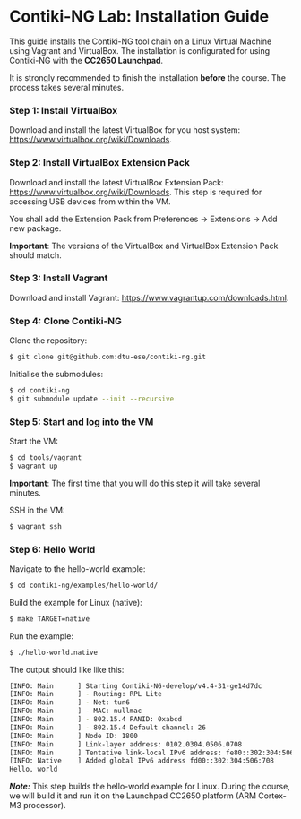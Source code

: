 # Contiki-NG Lab: Installation Guide

This guide installs the Contiki-NG tool chain on a Linux Virtual Machine using Vagrant and VirtualBox. The installation is configurated for using Contiki-NG with the **CC2650 Launchpad**.

It is strongly recommended to finish the installation **before** the course. The process takes several minutes.

### Step 1: Install VirtualBox
Download and install the latest VirtualBox for you host system: https://www.virtualbox.org/wiki/Downloads.

### Step 2: Install VirtualBox Extension Pack
Download and install the latest VirtualBox Extension Pack: https://www.virtualbox.org/wiki/Downloads. This step is required for accessing USB devices from within the VM.

You shall add the Extension Pack from Preferences -> Extensions -> Add new package.

**Important**: The versions of the VirtualBox and VirtualBox Extension Pack should match.

### Step 3: Install Vagrant
Download and install Vagrant: https://www.vagrantup.com/downloads.html.

### Step 4: Clone Contiki-NG

Clone the repository:

```sh
$ git clone git@github.com:dtu-ese/contiki-ng.git
```

Initialise the submodules:

```sh
$ cd contiki-ng
$ git submodule update --init --recursive
```

### Step 5: Start and log into the VM
Start the VM:

```sh
$ cd tools/vagrant
$ vagrant up
```
**Important**: The first time that you will do this step it will take several minutes.

SSH in the VM:

```sh
$ vagrant ssh
```

### Step 6: Hello World
Navigate to the hello-world example:

```sh
$ cd contiki-ng/examples/hello-world/
```

Build the example for Linux (native):

```sh
$ make TARGET=native
```

Run the example:

```sh
$ ./hello-world.native
```

The output should like like this:

```sh
[INFO: Main      ] Starting Contiki-NG-develop/v4.4-31-ge14d7dc
[INFO: Main      ] - Routing: RPL Lite
[INFO: Main      ] - Net: tun6
[INFO: Main      ] - MAC: nullmac
[INFO: Main      ] - 802.15.4 PANID: 0xabcd
[INFO: Main      ] - 802.15.4 Default channel: 26
[INFO: Main      ] Node ID: 1800
[INFO: Main      ] Link-layer address: 0102.0304.0506.0708
[INFO: Main      ] Tentative link-local IPv6 address: fe80::302:304:506:708
[INFO: Native    ] Added global IPv6 address fd00::302:304:506:708
Hello, world
```

***Note:*** This step builds the hello-world example for Linux. During the course, we will build it and run it on the Launchpad CC2650 platform (ARM Cortex-M3 processor).


